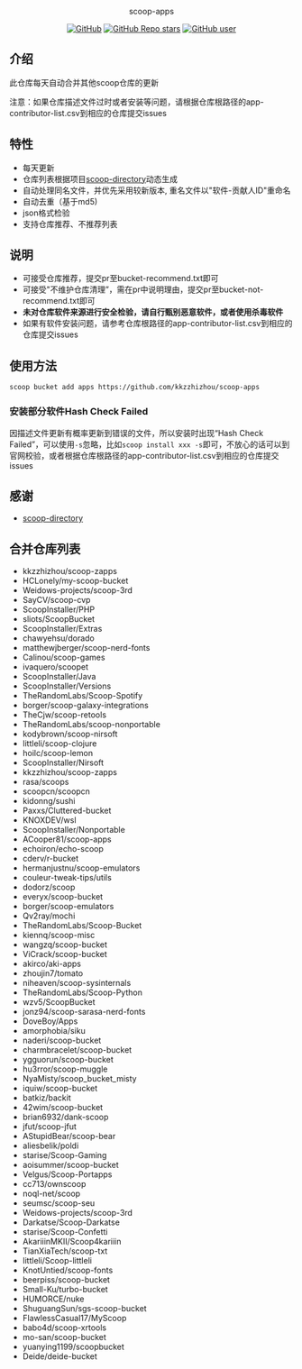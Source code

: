 <p align="center">
  scoop-apps
</p>
<p align="center">
  <a href="https://github.com/kkzzhizhou/scoop-apps"><img alt="GitHub" src="https://img.shields.io/badge/Readme--Style-standard--repository-brightgreen?style=flat-square&color=f83500"/></a>
  <a href="https://github.com/kkzzhizhou/scoop-apps"><img alt="GitHub Repo stars" src="https://img.shields.io/github/stars/kkzzhizhou/scoop-apps?style=flat-square"/></a>
  <a href="https://github.com/kkzzhizhou"><img alt="GitHub user" src="https://img.shields.io/badge/author-kkzzhizhou-brightgreen?style=flat-square"/></a>
</p>


## 介绍

此仓库每天自动合并其他scoop仓库的更新

注意：如果仓库描述文件过时或者安装等问题，请根据仓库根路径的app-contributor-list.csv到相应的仓库提交issues

## 特性

- 每天更新
- 仓库列表根据项目[scoop-directory](https://github.com/rasa/scoop-directory)动态生成
- 自动处理同名文件，并优先采用较新版本, 重名文件以"软件-贡献人ID"重命名
- 自动去重（基于md5)
- json格式检验
- 支持仓库推荐、不推荐列表

## 说明

- 可接受仓库推荐，提交pr至bucket-recommend.txt即可
- 可接受"不维护仓库清理”，需在pr中说明理由，提交pr至bucket-not-recommend.txt即可
- **未对仓库软件来源进行安全检验，请自行甄别恶意软件，或者使用杀毒软件**
- 如果有软件安装问题，请参考仓库根路径的app-contributor-list.csv到相应的仓库提交issues

## 使用方法

```
scoop bucket add apps https://github.com/kkzzhizhou/scoop-apps
```

### 安装部分软件Hash Check Failed



因描述文件更新有概率更新到错误的文件，所以安装时出现“Hash Check Failed”，可以使用`-s`忽略，比如`scoop install xxx -s`即可，不放心的话可以到官网校验，或者根据仓库根路径的app-contributor-list.csv到相应的仓库提交issues

## 感谢

- [scoop-directory](https://github.com/rasa/scoop-directory)

## 合并仓库列表

- kkzzhizhou/scoop-zapps
- HCLonely/my-scoop-bucket
- Weidows-projects/scoop-3rd
- SayCV/scoop-cvp
- ScoopInstaller/PHP
- sliots/ScoopBucket
- ScoopInstaller/Extras
- chawyehsu/dorado
- matthewjberger/scoop-nerd-fonts
- Calinou/scoop-games
- ivaquero/scoopet
- ScoopInstaller/Java
- ScoopInstaller/Versions
- TheRandomLabs/Scoop-Spotify
- borger/scoop-galaxy-integrations
- TheCjw/scoop-retools
- TheRandomLabs/scoop-nonportable
- kodybrown/scoop-nirsoft
- littleli/scoop-clojure
- hoilc/scoop-lemon
- ScoopInstaller/Nirsoft
- kkzzhizhou/scoop-zapps
- rasa/scoops
- scoopcn/scoopcn
- kidonng/sushi
- Paxxs/Cluttered-bucket
- KNOXDEV/wsl
- ScoopInstaller/Nonportable
- ACooper81/scoop-apps
- echoiron/echo-scoop
- cderv/r-bucket
- hermanjustnu/scoop-emulators
- couleur-tweak-tips/utils
- dodorz/scoop
- everyx/scoop-bucket
- borger/scoop-emulators
- Qv2ray/mochi
- TheRandomLabs/Scoop-Bucket
- kiennq/scoop-misc
- wangzq/scoop-bucket
- ViCrack/scoop-bucket
- akirco/aki-apps
- zhoujin7/tomato
- niheaven/scoop-sysinternals
- TheRandomLabs/Scoop-Python
- wzv5/ScoopBucket
- jonz94/scoop-sarasa-nerd-fonts
- DoveBoy/Apps
- amorphobia/siku
- naderi/scoop-bucket
- charmbracelet/scoop-bucket
- ygguorun/scoop-bucket
- hu3rror/scoop-muggle
- NyaMisty/scoop_bucket_misty
- iquiw/scoop-bucket
- batkiz/backit
- 42wim/scoop-bucket
- brian6932/dank-scoop
- jfut/scoop-jfut
- AStupidBear/scoop-bear
- aliesbelik/poldi
- starise/Scoop-Gaming
- aoisummer/scoop-bucket
- Velgus/Scoop-Portapps
- cc713/ownscoop
- noql-net/scoop
- seumsc/scoop-seu
- Weidows-projects/scoop-3rd
- Darkatse/Scoop-Darkatse
- starise/Scoop-Confetti
- AkariiinMKII/Scoop4kariiin
- TianXiaTech/scoop-txt
- littleli/Scoop-littleli
- KnotUntied/scoop-fonts
- beerpiss/scoop-bucket
- Small-Ku/turbo-bucket
- HUMORCE/nuke
- ShuguangSun/sgs-scoop-bucket
- FlawlessCasual17/MyScoop
- babo4d/scoop-xrtools
- mo-san/scoop-bucket
- yuanying1199/scoopbucket
- Deide/deide-bucket
